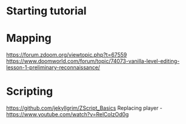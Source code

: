 Starting tutorial
=================

Mapping
=======
https://forum.zdoom.org/viewtopic.php?t=67559
https://www.doomworld.com/forum/topic/74073-vanilla-level-editing-lesson-1-preliminary-reconnaissance/

Scripting
=========
https://github.com/jekyllgrim/ZScript_Basics
Replacing player - https://www.youtube.com/watch?v=RelCoIzOd0g 